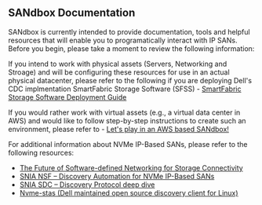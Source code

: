 ## SANdbox Documentation 

SANdbox is currently intended to provide documentation, tools and helpful resources that will enable you to programatically interact with IP SANs.  Before you begin, please take a moment to review the following information:

If you intend to work with physical assets (Servers, Networking and Stroage) and will be configuring these resources for use in an actual physical datacenter, please refer to the following if you are deploying Dell's CDC implmentation SmartFabric Storage Software (SFSS) - [SmartFabric Storage Software Deployment Guide](https://infohub.delltechnologies.com/t/smartfabric-storage-software-deployment-guide/)

If you would rather work with virtual assets (e.g., a virtual data center in AWS) and would like to follow step-by-step instructions to create such an environment, please refer to - [Let's play in an AWS based SANdbox!](https://brasstacksblog.typepad.com)

For additional information about NVMe IP-Based SANs, please refer to the following resources:
- [The Future of Software-defined Networking for Storage Connectivity](https://www.delltechnologies.com/en-us/blog/the-future-of-software-defined-networking-for-storage-connectivity/)
- [SNIA NSF – Discovery Automation for NVMe IP-Based SANs](https://www.youtube.com/watch?v=uzeK_g-1Pxw__;!!NEt6yMaO-gk!WdfAXaGVUFFHMzL4v-Pj2BdinQaPpTkm1l6GZTc15AdXNgIWDPyAsi6F4G96ptU$)
- [SNIA SDC – Discovery Protocol deep dive](https://www.youtube.com/watch?v=Oqb3s0llNxw__;!!NEt6yMaO-gk!WdfAXaGVUFFHMzL4v-Pj2BdinQaPpTkm1l6GZTc15AdXNgIWDPyAsi6FeqdFbxU$)
- [Nvme-stas (Dell maintained open source discovery client for Linux)](https://github.com/linux-nvme/nvme-stas__;!!NEt6yMaO-gk!WdfAXaGVUFFHMzL4v-Pj2BdinQaPpTkm1l6GZTc15AdXNgIWDPyAsi6FnqM_z2E$) 
